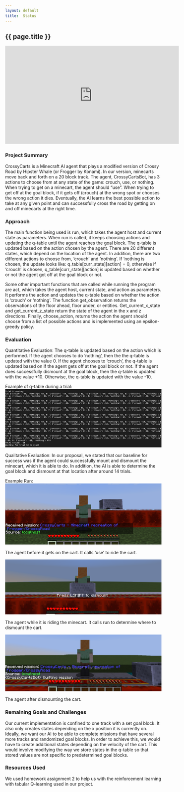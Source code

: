 ```yaml
---
layout: default
title:  Status
---
```

## {{ page.title }}


<iframe width="560" height="315" src="https://www.youtube.com/embed/my8mlsEsDHk?rel=0&amp;showinfo=0" frameborder="0" allow="accelerometer; autoplay; encrypted-media; gyroscope; picture-in-picture" allowfullscreen></iframe>

### Project Summary
CrossyCarts is a Minecraft AI agent that plays a modified version of Crossy Road by Hipster Whale (or Frogger by Konami). In our version, minecarts move back and forth on a 20 block track. The agent, CrossyCartsBot, has 3 actions to choose from at any state of the game: crouch, use, or nothing. When trying to get on a minecart, the agent should “use”. When trying to get off at the goal block, if it gets off (crouch) at the wrong spot or chooses the wrong action it dies. Eventually, the AI learns the best possible action to take at any given point and can successfully cross the road by getting on and off minecarts at the right time.

### Approach
The main function being used is run, which takes the agent host and current state as parameters. When run is called, it keeps choosing actions and updating the q-table until the agent reaches the goal block. The q-table is updated based on the action chosen by the agent. There are 20 different states, which depend on the location of the agent. In addition, there are two different actions to choose from, ‘crouch’ and ‘nothing’. If ‘nothing is chosen, the update looks like: q_table[curr_state][action] = 0, otherwise if ‘crouch’ is chosen, q_table[curr_state][action] is updated based on whether or not the agent got off at the goal block or not.

Some other important functions that are called while running the program are act, which takes the agent host, current state, and action as parameters. It performs the action and updates the q-table based on whether the action is ‘crouch’ or ‘nothing’. The function get_observation returns the observations of the floor ahead, floor under, or entities. Get_current_x_state and get_current_z_state return the state of the agent in the x and z directions. Finally, choose_action, returns the action the agent should choose from a list of possible actions and is implemented using an epsilon-greedy policy. 


### Evaluation
Quantitative Evaluation:
The q-table is updated based on the action which is performed. If the agent chooses to do ‘nothing’, then the the q-table is updated with the value 0. If the agent chooses to ‘crouch’, the q-table is updated based on if the agent gets off at the goal block or not. If the agent does successfully dismount at the goal block, then the q-table is updated with the value +10. Otherwise, the q-table is updated with the value -10. 

Example of q-table during a trial:
![useful image](status_q_table.png)

Qualitative Evaluation:
In our proposal, we stated that our baseline for success was if the agent could successfully mount and dismount the minecart, which it is able to do. In addition, the AI is able to determine the goal block and dismount at that location after around 14 trials. 

Example Run:
![useful image](ex_run1.png)

The agent before it gets on the cart. It calls ‘use’ to ride the cart. 

![useful image](ex_run2.png)

The agent while it is riding the minecart. It calls run to determine where to dismount the cart. 

![useful image](ex_run3.png)

The agent after dismounting the cart. 


### Remaining Goals and Challenges
Our current implementation is confined to one track with a set goal block. It also only creates states depending on the x position it is currently on. Ideally, we want our AI to be able to complete missions that have several more tracks and randomized goal blocks. In order to achieve this, we would have to create additional states depending on the velocity of the cart. This would involve modifying the way we store states in the q-table so that stored values are not specific to predetermined goal blocks.  

### Resources Used
We used homework assignment 2 to help us with the reinforcement learning with tabular Q-learning used in our project. 
